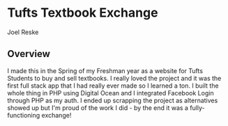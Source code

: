 # Tufts Textbook Exchange
Joel Reske

## Overview
I made this in the Spring of my Freshman year as a website for Tufts Students to buy and sell textbooks. I really loved the project
and it was the first full stack app that I had really ever made so I learned a ton. I built the whole thing in PHP using Digital Ocean
and I integrated Facebook Login through PHP as my auth. I ended up scrapping the project as alternatives showed up but I'm proud of the
work I did - by the end it was a fully-functioning exchange!

